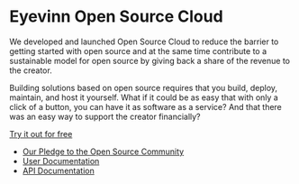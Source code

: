 # Eyevinn Open Source Cloud

We developed and launched Open Source Cloud to reduce the barrier to getting started with open source and at the same time contribute to a sustainable model for open source by giving back a share of the revenue to the creator.

Building solutions based on open source requires that you build, deploy, maintain, and host it yourself. What if it could be as easy that with only a click of a button, you can have it as software as a service? And that there was an easy way to support the creator financially?

[Try it out for free](www.osaas.io)

- [Our Pledge to the Open Source Community](https://docs.osaas.io/osaas.wiki/Our-Pledge.html)
- [User Documentation](https://docs.osaas.io/osaas.wiki/Home.html)
- [API Documentation](https://docs.osaas.io/osaas-api-docs/docs/index.html)
